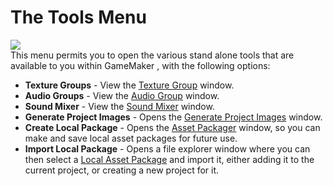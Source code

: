 # The Tools Menu

  
![](https://gms.magecorn.com/Manual/assets/Images/IDE_Input/Tools_Menu.png)  
This menu permits you to open the various stand alone tools that are
available to you within GameMaker , with the following options:

-   **Texture Groups** - View the [Texture
    Group](../../Settings/Texture_Groups) window.
-   **Audio Groups** - View the [Audio
    Group](../../Settings/Audio_Groups) window.
-   **Sound Mixer** - View the [Sound
    Mixer](../../IDE_Tools/Sound_Mixer) window.
-   **Generate Project Images** - Opens the [Generate Project
    Images](../../IDE_Tools/Project_Image_Generator) window.
-   **Create Local Package** - Opens the [Asset
    Packager](../../IDE_Tools/Local_Asset_Packages) window, so you
    can make and save local asset packages for future use.
-   **Import Local Package** - Opens a file explorer window where you
    can then select a [Local Asset
    Package](../../IDE_Tools/Local_Asset_Packages) and import it,
    either adding it to the current project, or creating a new project
    for it.
